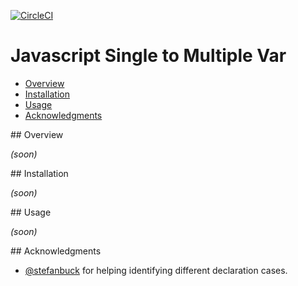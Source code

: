 [![CircleCI](https://circleci.com/gh/lfilho/js-single-to-multi-var/tree/master.svg?style=svg)](https://circleci.com/gh/lfilho/js-single-to-multi-var/tree/master)

Javascript Single to Multiple Var
=================================

- [Overview](#Overview)
- [Installation](#Installation)
- [Usage](#Usage)
- [Acknowledgments](#Acknowledgments)

<a name="Overview">
## Overview

_(soon)_

<a name="Installation">
## Installation

_(soon)_

<a name="Usage">
## Usage

_(soon)_

<a name="Acknowledgments">
## Acknowledgments

- [@stefanbuck](https://github.com/stefanbuck) for helping identifying different declaration cases.
